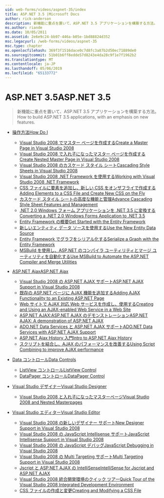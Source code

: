 ```yaml
---
uid: web-forms/videos/aspnet-35/index
title: ASP.NET 3.5 |Microsoft Docs
author: rick-anderson
description: 新機能に重点を置いて、ASP.NET 3.5 アプリケーションを構築する方法。
ms.author: riande
ms.date: 10/05/2011
ms.assetid: 2e6e9c24-bb97-446a-b05e-1bd88824d352
msc.legacyurl: /web-forms/videos/aspnet-35
msc.type: chapter
ms.openlocfilehash: 369f3f1516dace0c7d8fc3a87b2d50ec71889de0
ms.sourcegitcommit: 51b01b6ff8edde57d8243e4da28c9f1e7f1962b2
ms.translationtype: MT
ms.contentlocale: ja-JP
ms.lasthandoff: 05/06/2019
ms.locfileid: "65133772"
---
```

# <a name="aspnet-35"></a><span data-ttu-id="86511-103">ASP.NET 3.5</span><span class="sxs-lookup"><span data-stu-id="86511-103">ASP.NET 3.5</span></span>

> <span data-ttu-id="86511-104">新機能に重点を置いて、ASP.NET 3.5 アプリケーションを構築する方法。</span><span class="sxs-lookup"><span data-stu-id="86511-104">How to build ASP.NET 3.5 applications, with an emphasis on new features.</span></span>

- [<span data-ttu-id="86511-105">操作方法</span><span class="sxs-lookup"><span data-stu-id="86511-105">How Do I</span></span>](how-do-i/index.md)

    - [<span data-ttu-id="86511-106">Visual Studio 2008 でマスター ページを作成する</span><span class="sxs-lookup"><span data-stu-id="86511-106">Create a Master Page in Visual Studio 2008</span></span>](how-do-i/how-do-i-create-a-master-page-in-visual-studio-2008.md)
    - [<span data-ttu-id="86511-107">Visual Studio 2008 で入れ子になったマスター ページを作成する</span><span class="sxs-lookup"><span data-stu-id="86511-107">Create Nested Master Page in Visual Studio 2008</span></span>](how-do-i/how-do-i-create-nested-master-page-in-visual-studio-2008.md)
    - [<span data-ttu-id="86511-108">Visual Studio 2008 のカスケード スタイル シート</span><span class="sxs-lookup"><span data-stu-id="86511-108">Cascading Style Sheets in Visual Studio 2008</span></span>](how-do-i/how-do-i-cascading-style-sheets-in-visual-studio-2008.md)
    - [<span data-ttu-id="86511-109">Visual Studio 2008 .NET Framework を使用する</span><span class="sxs-lookup"><span data-stu-id="86511-109">Working with Visual Studio 2008 .NET Framework</span></span>](how-do-i/how-do-i-working-with-visual-studio-2008-net-framework.md)
    - [<span data-ttu-id="86511-110">CSS ファイルに要素を追加し、新しい CSS をオンザフライで作成する</span><span class="sxs-lookup"><span data-stu-id="86511-110">Adding Elements to a CSS File and Create New CSS on the Fly</span></span>](how-do-i/how-do-i-adding-elements-to-a-css-file-and-create-new-css-on-the-fly.md)
    - [<span data-ttu-id="86511-111">カスケード スタイル シートの高度な機能と管理</span><span class="sxs-lookup"><span data-stu-id="86511-111">Advance Cascading Style Sheet Features and Management</span></span>](how-do-i/how-do-i-advance-cascading-style-sheet-features-and-management.md)
    - [<span data-ttu-id="86511-112">.NET 2.0 Windows フォーム アプリケーションを .NET 3.5 に変換する</span><span class="sxs-lookup"><span data-stu-id="86511-112">Converting a .NET 2.0 Windows Forms Application to .NET 3.5</span></span>](how-do-i/how-do-i-converting-a-net-20-windows-forms-application-to-net-35.md)
    - [<span data-ttu-id="86511-113">Entity Framework の概要</span><span class="sxs-lookup"><span data-stu-id="86511-113">Get Started with the Entity Framework</span></span>](how-do-i/how-do-i-get-started-with-the-entity-framework.md)
    - [<span data-ttu-id="86511-114">新しいエンティティ データ ソースを使用する</span><span class="sxs-lookup"><span data-stu-id="86511-114">Use the New Entity Data Source</span></span>](how-do-i/how-do-i-use-the-new-entity-data-source.md)
    - [<span data-ttu-id="86511-115">Entity Framework でグラフをシリアル化する</span><span class="sxs-lookup"><span data-stu-id="86511-115">Serialize a Graph with the Entity Framework</span></span>](how-do-i/how-do-i-serialize-a-graph-with-the-entity-framework.md)
    - [<span data-ttu-id="86511-116">MSBuild を使用し、ASP.NET のコンパイラ ユーティリティとマージ ユーティリティを自動化する</span><span class="sxs-lookup"><span data-stu-id="86511-116">Use MSBuild to Automate the ASP.NET Compiler and Merge Utilities</span></span>](how-do-i/how-do-i-use-msbuild-to-automate-the-aspnet-compiler-and-merge-utilities.md)
- [<span data-ttu-id="86511-117">ASP.NET Ajax</span><span class="sxs-lookup"><span data-stu-id="86511-117">ASP.NET Ajax</span></span>](aspnet-ajax/index.md)

    - [<span data-ttu-id="86511-118">Visual Studio 2008 の ASP.NET AJAX サポート</span><span class="sxs-lookup"><span data-stu-id="86511-118">ASP.NET AJAX Support in Visual Studio 2008</span></span>](aspnet-ajax/aspnet-ajax-support-in-visual-studio-2008.md)
    - [<span data-ttu-id="86511-119">既存の ASP.NET ページに AJAX 機能を追加する</span><span class="sxs-lookup"><span data-stu-id="86511-119">Adding AJAX Functionality to an Existing ASP.NET Page</span></span>](aspnet-ajax/adding-ajax-functionality-to-an-existing-aspnet-page.md)
    - [<span data-ttu-id="86511-120">Web サイトで AJAX 対応 Web サービスを作成し、使用する</span><span class="sxs-lookup"><span data-stu-id="86511-120">Creating and Using an AJAX-enabled Web Service in a Web Site</span></span>](aspnet-ajax/creating-and-using-an-ajax-enabled-web-service-in-a-web-site.md)
    - [<span data-ttu-id="86511-121">ASP.NET AJAX:ASP.NET AJAX のデモンストレーション</span><span class="sxs-lookup"><span data-stu-id="86511-121">ASP.NET AJAX: A demonstration of ASP.NET AJAX</span></span>](aspnet-ajax/aspnet-ajax-a-demonstration-of-aspnet-ajax.md)
    - [<span data-ttu-id="86511-122">ADO.NET Data Services と ASP.NET AJAX サポート</span><span class="sxs-lookup"><span data-stu-id="86511-122">ADO.NET Data Services with ASP.NET AJAX Support</span></span>](aspnet-ajax/adonet-data-services-with-aspnet-ajax-support.md)
    - [<span data-ttu-id="86511-123">ASP.NET Ajax History 入門</span><span class="sxs-lookup"><span data-stu-id="86511-123">Intro to ASP.NET Ajax History</span></span>](aspnet-ajax/introduction-to-aspnet-ajax-history.md)
    - [<span data-ttu-id="86511-124">スクリプトを結合し、AJAX のパフォーマンスを改善する</span><span class="sxs-lookup"><span data-stu-id="86511-124">Using Script Combining to improve AJAX performance</span></span>](aspnet-ajax/using-script-combining-to-improve-ajax-performance.md)
- [<span data-ttu-id="86511-125">Data コントロール</span><span class="sxs-lookup"><span data-stu-id="86511-125">Data Controls</span></span>](data-controls/index.md)

    - [<span data-ttu-id="86511-126">ListView コントロール</span><span class="sxs-lookup"><span data-stu-id="86511-126">ListView Control</span></span>](data-controls/the-listview-control.md)
    - [<span data-ttu-id="86511-127">DataPager コントロール</span><span class="sxs-lookup"><span data-stu-id="86511-127">DataPager Control</span></span>](data-controls/the-datapager-control.md)
- [<span data-ttu-id="86511-128">Visual Studio デザイナー</span><span class="sxs-lookup"><span data-stu-id="86511-128">Visual Studio Designer</span></span>](visual-studio-designer/index.md)

    - [<span data-ttu-id="86511-129">Visual Studio 2008 と入れ子になったマスターページ</span><span class="sxs-lookup"><span data-stu-id="86511-129">Visual Studio 2008 and Nested Masterpages</span></span>](visual-studio-designer/visual-studio-2008-and-nested-masterpages.md)
- [<span data-ttu-id="86511-130">Visual Studio エディター</span><span class="sxs-lookup"><span data-stu-id="86511-130">Visual Studio Editor</span></span>](visual-studio-editor/index.md)

    - [<span data-ttu-id="86511-131">Visual Studio 2008 の新しいデザイナー サポート</span><span class="sxs-lookup"><span data-stu-id="86511-131">New Designer Support in Visual Studio 2008</span></span>](visual-studio-editor/new-designer-support-in-visual-studio-2008.md)
    - [<span data-ttu-id="86511-132">Visual Studio 2008 の JavaScript Intellisense サポート</span><span class="sxs-lookup"><span data-stu-id="86511-132">JavaScript Intellisense Support in Visual Studio 2008</span></span>](visual-studio-editor/javascript-intellisense-support-in-visual-studio-2008.md)
    - [<span data-ttu-id="86511-133">Visual Studio 2008 の JavaScript デバッグ</span><span class="sxs-lookup"><span data-stu-id="86511-133">JavaScript Debugging in Visual Studio 2008</span></span>](visual-studio-editor/javascript-debugging-in-visual-studio-2008.md)
    - [<span data-ttu-id="86511-134">Visual Studio 2008 の Multi Targeting サポート</span><span class="sxs-lookup"><span data-stu-id="86511-134">Multi Targeting Support in Visual Studio 2008</span></span>](visual-studio-editor/multi-targeting-support-in-visual-studio-2008.md)
    - [<span data-ttu-id="86511-135">Jscript と ASP.NET AJAX の IntelliSense</span><span class="sxs-lookup"><span data-stu-id="86511-135">IntelliSense for Jscript and ASP.NET AJAX</span></span>](visual-studio-editor/intellisense-for-jscript-and-aspnet-ajax.md)
    - [<span data-ttu-id="86511-136">Visual Studio 2008 統合開発環境のクイック ツアー</span><span class="sxs-lookup"><span data-stu-id="86511-136">Quick Tour of the Visual Studio 2008 Integrated Development Environment</span></span>](visual-studio-editor/quick-tour-of-the-visual-studio-2008-integrated-development-environment.md)
    - [<span data-ttu-id="86511-137">CSS ファイルの作成と変更</span><span class="sxs-lookup"><span data-stu-id="86511-137">Creating and Modifying a CSS File</span></span>](visual-studio-editor/creating-and-modifying-a-css-file.md)
